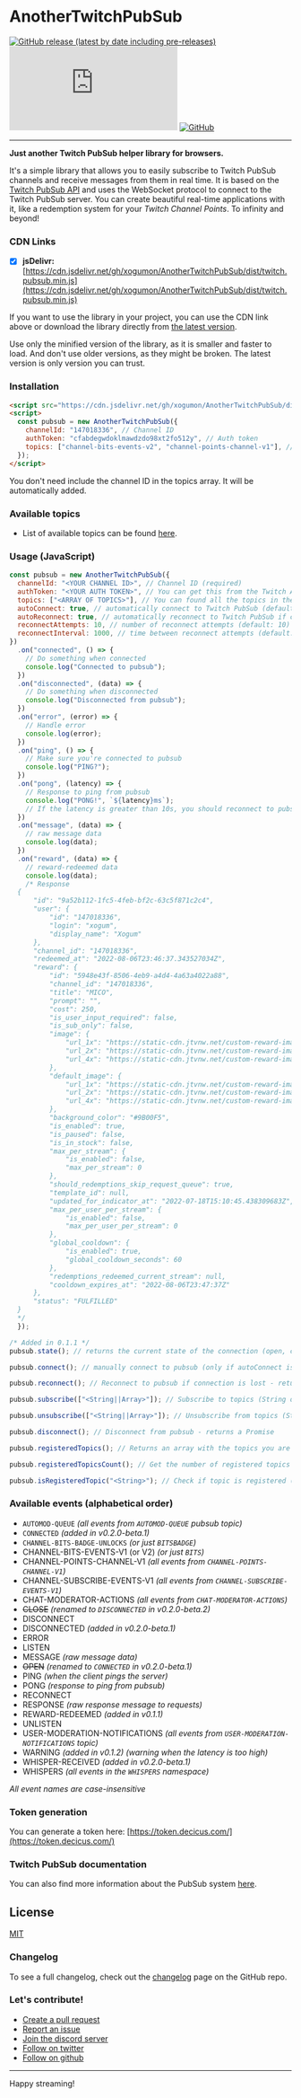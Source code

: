 # AnotherTwitchPubSub

[![GitHub release (latest by date including pre-releases)](https://img.shields.io/github/v/release/xogumon/AnotherTwitchPubSub?color=blueviolet&include_prereleases)](https://github.com/xogumon/AnotherTwitchPubSub/releases/latest) [![Minified file size in bytes](https://img.shields.io/github/size/xogumon/AnotherTwitchPubSub/dist/twitch.pubsub.min.js)](https://github.com/xogumon/AnotherTwitchPubSub/releases/latest/download/twitch.pubsub.min.js) [![GitHub](https://img.shields.io/github/license/xogumon/AnotherTwitchPubSub)](LICENSE)

---

**Just another Twitch PubSub helper library for browsers.**

It's a simple library that allows you to easily subscribe to Twitch PubSub channels and receive messages from them in real time. It is based on the [Twitch PubSub API](https://dev.twitch.tv/docs/pubsub) and uses the WebSocket protocol to connect to the Twitch PubSub server. You can create beautiful real-time applications with it, like a redemption system for your _Twitch Channel Points_. To infinity and beyond!

### CDN Links

- [x] **jsDelivr:** [https://cdn.jsdelivr.net/gh/xogumon/AnotherTwitchPubSub/dist/twitch.pubsub.min.js](https://cdn.jsdelivr.net/gh/xogumon/AnotherTwitchPubSub/dist/twitch.pubsub.min.js)

If you want to use the library in your project, you can use the CDN link above or download the library directly from [the latest version](https://github.com/xogumon/AnotherTwitchPubSub/releases/latest/download/twitch.pubsub.min.js).

Use only the minified version of the library, as it is smaller and faster to load. And don't use older versions, as they might be broken. The latest version is only version you can trust.

### Installation

```html
<script src="https://cdn.jsdelivr.net/gh/xogumon/AnotherTwitchPubSub/dist/twitch.pubsub.min.js"></script>
<script>
  const pubsub = new AnotherTwitchPubSub({
    channelId: "147018336", // Channel ID
    authToken: "cfabdegwdoklmawdzdo98xt2fo512y", // Auth token
    topics: ["channel-bits-events-v2", "channel-points-channel-v1"], // Topics to subscribe to
  });
</script>
```

You don't need include the channel ID in the topics array. It will be automatically added.

### Available topics

- List of available topics can be found [here](https://dev.twitch.tv/docs/pubsub/#available-topics).

### Usage (JavaScript)

```js
const pubsub = new AnotherTwitchPubSub({
  channelId: "<YOUR CHANNEL ID>", // Channel ID (required)
  authToken: "<YOUR AUTH TOKEN>", // You can get this from the Twitch API (required)
  topics: ["<ARRAY OF TOPICS>"], // You can found all the topics in the Twitch PubSub API documentation (https://dev.twitch.tv/docs/pubsub) (required) // You don't need include the channel ID in the topics array. It will be automatically added.
  autoConnect: true, // automatically connect to Twitch PubSub (default: true) - added in v0.1.1
  autoReconnect: true, // automatically reconnect to Twitch PubSub if connection is lost (default: true) - added in v0.1.1 / renamed in v0.1.2
  reconnectAttempts: 10, // number of reconnect attempts (default: 10) - added in v0.1.2
  reconnectInterval: 1000, // time between reconnect attempts (default: 1000) - added in v0.1.2
})
  .on("connected", () => {
    // Do something when connected
    console.log("Connected to pubsub");
  })
  .on("disconnected", (data) => {
    // Do something when disconnected
    console.log("Disconnected from pubsub");
  })
  .on("error", (error) => {
    // Handle error
    console.log(error);
  })
  .on("ping", () => {
    // Make sure you're connected to pubsub
    console.log("PING?");
  })
  .on("pong", (latency) => {
    // Response to ping from pubsub
    console.log("PONG!", `${latency}ms`);
    // If the latency is greater than 10s, you should reconnect to pubsub; If the autoReconnect is enabled, it will automatically reconnect.
  })
  .on("message", (data) => {
    // raw message data
    console.log(data);
  })
  .on("reward", (data) => {
    // reward-redeemed data
    console.log(data);
    /* Response
  {
      "id": "9a52b112-1fc5-4feb-bf2c-63c5f871c2c4",
      "user": {
          "id": "147018336",
          "login": "xogum",
          "display_name": "Xogum"
      },
      "channel_id": "147018336",
      "redeemed_at": "2022-08-06T23:46:37.343527034Z",
      "reward": {
          "id": "5948e43f-8506-4eb9-a4d4-4a63a4022a88",
          "channel_id": "147018336",
          "title": "MICO",
          "prompt": "",
          "cost": 250,
          "is_user_input_required": false,
          "is_sub_only": false,
          "image": {
              "url_1x": "https://static-cdn.jtvnw.net/custom-reward-images/147018336/5948e43f-8506-4eb9-a4d4-4a63a4022a88/8445a5f6-c95d-4bf2-ad3d-d48eddc501fb/custom-1.png",
              "url_2x": "https://static-cdn.jtvnw.net/custom-reward-images/147018336/5948e43f-8506-4eb9-a4d4-4a63a4022a88/8445a5f6-c95d-4bf2-ad3d-d48eddc501fb/custom-2.png",
              "url_4x": "https://static-cdn.jtvnw.net/custom-reward-images/147018336/5948e43f-8506-4eb9-a4d4-4a63a4022a88/8445a5f6-c95d-4bf2-ad3d-d48eddc501fb/custom-4.png"
          },
          "default_image": {
              "url_1x": "https://static-cdn.jtvnw.net/custom-reward-images/default-1.png",
              "url_2x": "https://static-cdn.jtvnw.net/custom-reward-images/default-2.png",
              "url_4x": "https://static-cdn.jtvnw.net/custom-reward-images/default-4.png"
          },
          "background_color": "#9B00F5",
          "is_enabled": true,
          "is_paused": false,
          "is_in_stock": false,
          "max_per_stream": {
              "is_enabled": false,
              "max_per_stream": 0
          },
          "should_redemptions_skip_request_queue": true,
          "template_id": null,
          "updated_for_indicator_at": "2022-07-18T15:10:45.438309683Z",
          "max_per_user_per_stream": {
              "is_enabled": false,
              "max_per_user_per_stream": 0
          },
          "global_cooldown": {
              "is_enabled": true,
              "global_cooldown_seconds": 60
          },
          "redemptions_redeemed_current_stream": null,
          "cooldown_expires_at": "2022-08-06T23:47:37Z"
      },
      "status": "FULFILLED"
  }
  */
  });

/* Added in 0.1.1 */
pubsub.state(); // returns the current state of the connection (open, closed, connecting, disconnected)

pubsub.connect(); // manually connect to pubsub (only if autoConnect is false) - returns a Promise that resolves when the connection is established or rejects if the connection fails

pubsub.reconnect(); // Reconnect to pubsub if connection is lost - returns a Promise

pubsub.subscribe(["<String||Array>"]); // Subscribe to topics (String or Array) - returns a Promise

pubsub.unsubscribe(["<String||Array>"]); // Unsubscribe from topics (String or Array) - returns a Promise

pubsub.disconnect(); // Disconnect from pubsub - returns a Promise

pubsub.registeredTopics(); // Returns an array with the topics you are registered to

pubsub.registeredTopicsCount(); // Get the number of registered topics (Number)

pubsub.isRegisteredTopic("<String>"); // Check if topic is registered (Boolean)
```

### Available events (alphabetical order)

- `AUTOMOD-QUEUE` _(all events from `AUTOMOD-QUEUE` pubsub topic)_
- `CONNECTED` _(added in v0.2.0-beta.1)_
- `CHANNEL-BITS-BADGE-UNLOCKS` _(or just `BITSBADGE`)_
- CHANNEL-BITS-EVENTS-V1 (or V2) _(or just `BITS`)_
- CHANNEL-POINTS-CHANNEL-V1 _(all events from `CHANNEL-POINTS-CHANNEL-V1`)_
- CHANNEL-SUBSCRIBE-EVENTS-V1 _(all events from `CHANNEL-SUBSCRIBE-EVENTS-V1`)_
- CHAT-MODERATOR-ACTIONS _(all events from `CHAT-MODERATOR-ACTIONS`)_
- ~~CLOSE~~ _(renamed to `DISCONNECTED` in v0.2.0-beta.2)_
- DISCONNECT
- DISCONNECTED _(added in v0.2.0-beta.1)_
- ERROR
- LISTEN
- MESSAGE _(raw message data)_
- ~~OPEN~~ _(renamed to `CONNECTED` in v0.2.0-beta.1)_
- PING _(when the client pings the server)_
- PONG _(response to ping from pubsub)_
- RECONNECT
- RESPONSE _(raw response message to requests)_
- REWARD-REDEEMED _(added in v0.1.1)_
- UNLISTEN
- USER-MODERATION-NOTIFICATIONS _(all events from `USER-MODERATION-NOTIFICATIONS` topic)_
- WARNING _(added in v0.1.2)_ _(warning when the latency is too high)_
- WHISPER-RECEIVED _(added in v0.2.0-beta.1)_
- WHISPERS _(all events in the `WHISPERS` namespace)_

_All event names are case-insensitive_

### Token generation

You can generate a token here: [https://token.decicus.com/](https://token.decicus.com/)

### Twitch PubSub documentation

You can also find more information about the PubSub system [here](https://dev.twitch.tv/docs/pubsub/).

## License

[MIT](LICENSE)

### Changelog

To see a full changelog, check out the [changelog](CHANGELOG.md) page on the GitHub repo.

### Let's contribute!

- [Create a pull request](https://github.com/xogumon/twitchPubSub/pulls)
- [Report an issue](https://github.com/xogumon/twitchPubSub/issues)
- [Join the discord server](https://discord.gg/as7YwYx2wm)
- [Follow on twitter](https://twitter.com/xogumon)
- [Follow on github](https://github.com/xogumon)

---

Happy streaming!
